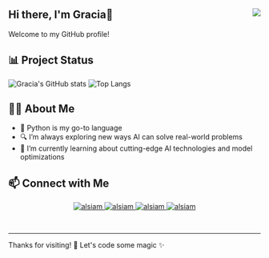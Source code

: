 ## Hi there, I'm Gracia👋 <img src="https://komarev.com/ghpvc/?username=grpasfica" align="right" />

Welcome to my GitHub profile!

## 📊 Project Status
![Gracia's GitHub stats](https://github-readme-stats.vercel.app/api?username=grpasfica&show_icons=true&theme=holi)
![Top Langs](https://github-readme-stats.vercel.app/api/top-langs/?username=grpasfica&layout=compact&theme=holi)

## 🧑‍💻 About Me
 
- 🐍 Python is my go-to language  
- 🔍 I’m always exploring new ways AI can solve real-world problems  
- 🌱 I’m currently learning about cutting-edge AI technologies and model optimizations

## 📫 Connect with Me

<p align="center">
 <a href="https://medium.com/@igraciasriska1262" target="blank">
  <img src="https://img.shields.io/badge/Medium-000000?style=for-the-badge&logo=medium&logoColor=white" alt="alsiam" />
 </a>
 <a href="https://linkedin.com/in/gracia-rizka-pasfica-a22247220" target="blank">
  <img src="https://img.shields.io/badge/LinkedIn-0077B5?style=for-the-badge&logo=linkedin&logoColor=white" alt="alsiam"/>
 </a>
 <!-- <a href="https://dev.to/alsiam" target="_blank">
  <img src="https://img.shields.io/badge/dev.to-0A0A0A?style=for-the-badge&logo=dev.to&logoColor=white" alt="alsiam" />
 </a> -->
 <a href="https://instagram.com/graciarp_" target="blank">
  <img src="https://img.shields.io/badge/Instagram-fe4164?style=for-the-badge&logo=instagram&logoColor=white" alt="alsiam" />
 </a> 
 <a href="https://independent.academia.edu/Pasfica" target="blank">
  <img src="https://img.shields.io/badge/Academia-FFFFFF?&style=for-the-badge&logo=academia&logoColor=black" alt="alsiam"  />
  </a> 
</p>
<br />

---

Thanks for visiting! 🚀 Let's code some magic ✨
